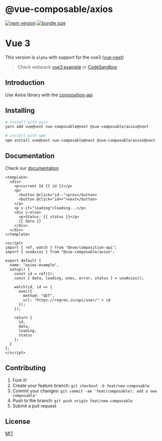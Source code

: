 # @vue-composable/axios

[![npm version](https://badge.fury.io/js/%40vue-composable%2Faxios.svg)](https://badge.fury.io/js/%40vue-composable%2Faxios)
[![bundle size](https://badgen.net/bundlephobia/minzip/@vue-composable/axios)](https://bundlephobia.com/result?p=@vue-composable/axios)

# Vue 3

This version is `alpha` with support for the vue3 ([vue-next](https://github.com/vuejs/vue-next))

> Check webpack [vue3 example](https://github.com/pikax/vue-composable/tree/vue3/examples/vue-next-webpack-preview-master) or [CodeSandbox](https://codesandbox.io/s/vue-composable-next-6m5et)

## Introduction

Use Axios library with the [composition-api](https://github.com/vuejs/composition-api)

## Installing

```bash
# install with yarn
yarn add vue@next vue-composable@next @vue-composable/axios@next

# install with npm
npm install vue@next vue-composable@next @vue-composable/axios@next
```

## Documentation

Check our [documentation](https://pikax.me/vue-composable/composable/external/axios)

```vue
<template>
  <div>
    <p>current Id {{ id }}</p>
    <p>
      <button @click="id--">prev</button>
      <button @click="id++">next</button>
    </p>
    <p v-if="loading">loading...</p>
    <div v-else>
      <p>Status: {{ status }}</p>
      {{ data }}
    </div>
  </div>
</template>

<script>
import { ref, watch } from "@vue/composition-api";
import { useAxios } from "@vue-composable/axios";

export default {
  name: "axios-example",
  setup() {
    const id = ref(1);
    const { data, loading, exec, error, status } = useAxios();

    watch(id, id => {
      exec({
        method: "GET",
        url: "https://reqres.in/api/user/" + id
      });
    });

    return {
      id,
      data,
      loading,
      status
    };
  }
};
</script>
```

## Contributing

1. Fork it!
2. Create your feature branch: `git checkout -b feat/new-composable`
3. Commit your changes: `git commit -am 'feat(composable): add a new composable'`
4. Push to the branch: `git push origin feat/new-composable`
5. Submit a pull request

## License

[MIT](http://opensource.org/licenses/MIT)
